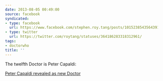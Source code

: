 ```yaml
---
date: 2013-08-05 00:49:00
source: facebook
syndicated:
- type: facebook
  url: https://www.facebook.com/stephen.roy.tang/posts/10152385435643912
- type: twitter
  url: https://twitter.com/roytang/statuses/364186283318312961/
tags:
- doctorwho
title: ''
---
```


The twelfth Doctor is Peter Capaldi: 

[Peter Capaldi revealed as new Doctor](http://www.bbc.co.uk/news/entertainment-arts-23570354)